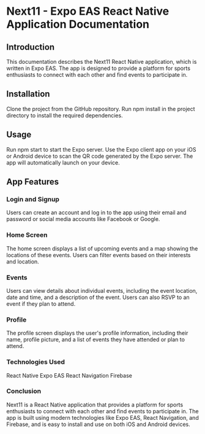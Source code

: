 # Next11 - Expo EAS React Native Application Documentation

## Introduction

This documentation describes the Next11 React Native application, which is written in Expo EAS. The app is designed to provide a platform for sports enthusiasts to connect with each other and find events to participate in.

## Installation

Clone the project from the GitHub repository.
Run npm install in the project directory to install the required dependencies.

## Usage

Run npm start to start the Expo server.
Use the Expo client app on your iOS or Android device to scan the QR code generated by the Expo server.
The app will automatically launch on your device.

## App Features

### Login and Signup

Users can create an account and log in to the app using their email and password or social media accounts like Facebook or Google.

### Home Screen

The home screen displays a list of upcoming events and a map showing the locations of these events. Users can filter events based on their interests and location.

### Events

Users can view details about individual events, including the event location, date and time, and a description of the event. Users can also RSVP to an event if they plan to attend.

### Profile

The profile screen displays the user's profile information, including their name, profile picture, and a list of events they have attended or plan to attend.

### Technologies Used

React Native
Expo EAS
React Navigation
Firebase

### Conclusion

Next11 is a React Native application that provides a platform for sports enthusiasts to connect with each other and find events to participate in. The app is built using modern technologies like Expo EAS, React Navigation, and Firebase, and is easy to install and use on both iOS and Android devices.
